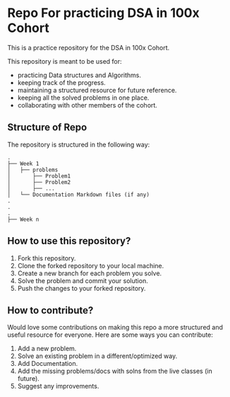 # Repo For practicing DSA in 100x Cohort

This is a practice repository for the DSA in 100x Cohort.

This repository is meant to be used for:

- practicing Data structures and Algorithms.
- keeping track of the progress.
- maintaining a structured resource for future reference.
- keeping all the solved problems in one place.
- collaborating with other members of the cohort.

## Structure of Repo

The repository is structured in the following way:

```
.
├── Week 1
│   ├── problems
│       ├── Problem1
│       ├── Problem2
│       ├── ...
│   └── Documentation Markdown files (if any)
.
.
.
├── Week n

```

## How to use this repository?

1. Fork this repository.
2. Clone the forked repository to your local machine.
3. Create a new branch for each problem you solve.
4. Solve the problem and commit your solution.
5. Push the changes to your forked repository.

## How to contribute?

Would love some contributions on making this repo a more structured and useful resource for everyone. Here are some ways you can contribute:

1. Add a new problem.
2. Solve an existing problem in a different/optimized way.
3. Add Documentation.
4. Add the missing problems/docs with solns from the live classes (in future).
5. Suggest any improvements.
